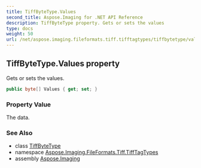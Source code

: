 ```yaml
---
title: TiffByteType.Values
second_title: Aspose.Imaging for .NET API Reference
description: TiffByteType property. Gets or sets the values
type: docs
weight: 50
url: /net/aspose.imaging.fileformats.tiff.tifftagtypes/tiffbytetype/values/
---
```

## TiffByteType.Values property

Gets or sets the values.

```csharp
public byte[] Values { get; set; }
```

### Property Value

The data.

### See Also

* class [TiffByteType](../)
* namespace [Aspose.Imaging.FileFormats.Tiff.TiffTagTypes](../../tiffbytetype/)
* assembly [Aspose.Imaging](../../../)



